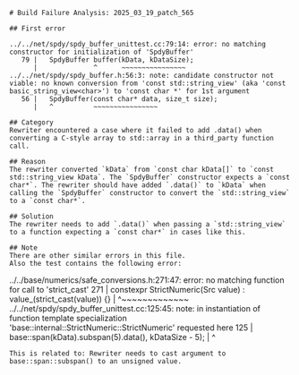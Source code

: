 ```
# Build Failure Analysis: 2025_03_19_patch_565

## First error

../../net/spdy/spdy_buffer_unittest.cc:79:14: error: no matching constructor for initialization of 'SpdyBuffer'
   79 |   SpdyBuffer buffer(kData, kDataSize);
      |              ^      ~~~~~~~~~~~~~~~~
../../net/spdy/spdy_buffer.h:56:3: note: candidate constructor not viable: no known conversion from 'const std::string_view' (aka 'const basic_string_view<char>') to 'const char *' for 1st argument
   56 |   SpdyBuffer(const char* data, size_t size);
      |   ^          ~~~~~~~~~~~~~~~~

## Category
Rewriter encountered a case where it failed to add .data() when converting a C-style array to std::array in a third_party function call.

## Reason
The rewriter converted `kData` from `const char kData[]` to `const std::string_view kData`. The `SpdyBuffer` constructor expects a `const char*`. The rewriter should have added `.data()` to `kData` when calling the `SpdyBuffer` constructor to convert the `std::string_view` to a `const char*`.

## Solution
The rewriter needs to add `.data()` when passing a `std::string_view` to a function expecting a `const char*` in cases like this.

## Note
There are other similar errors in this file.
Also the test contains the following error:
```
../../base/numerics/safe_conversions.h:271:47: error: no matching function for call to 'strict_cast'
  271 |   constexpr StrictNumeric(Src value) : value_(strict_cast<T>(value)) {}
      |                                               ^~~~~~~~~~~~~~
../../net/spdy/spdy_buffer_unittest.cc:125:45: note: in instantiation of function template specialization 'base::internal::StrictNumeric<unsigned long>::StrictNumeric<int>' requested here
  125 |       base::span<const char>(kData).subspan(5).data(), kDataSize - 5);
      |                                             ^
```
This is related to: Rewriter needs to cast argument to base::span::subspan() to an unsigned value.